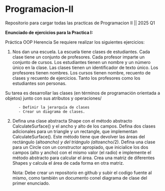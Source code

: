 # Programacion-II
Repositorio para cargar todas las practicas de Programacion II || 2025 Q1


**Enunciado de ejercicios para la Practica I:**

  Práctica OOP Herencia
  Se requiere realizar los siguientes ejercicios:
  
  1.  Nos dan una escuela. La escuela tiene clases de estudiantes. Cada clase tiene un conjunto de profesores. Cada profesor imparte un conjunto de cursos. Los estudiantes tienen un nombre y un número único en la clase. Las clases tienen un identificador de texto único. Los profesores tienen nombres. Los cursos tienen nombre, recuento de clases y recuento de ejercicios. Tanto los profesores como los estudiantes son personas.
  
  Su tarea es desarrollar las clases (en términos de programación orientada a objetos) junto con sus atributos y operaciones/
  
          - Definir la jerarquía de clases
          - Crear un diagrama de clases.
  2.  Defina una clase abstracta Shape con el método abstracto CalculateSurface() y el ancho y alto de los campos. Defina dos clases adicionales para un triangle y un rectangle, que implementan CalculateSurface(). Este método tiene que devolver las áreas del rectángulo (alto*ancho) y del triángulo (alto*ancho/2).  Defina una clase para un Circle con un constructor apropiado, que inicialice los dos campos (alto y ancho) con el mismo valor (el radio) e implemente el método abstracto para calcular el área. Crea una matriz de diferentes Shapes y calcula el área de cada forma en otra matriz.
  
         Nota: Debe crear un repositorio en github y subir el codigo fuente al mismo, como también un documento conel diagrama de clase del primer enunciado.
